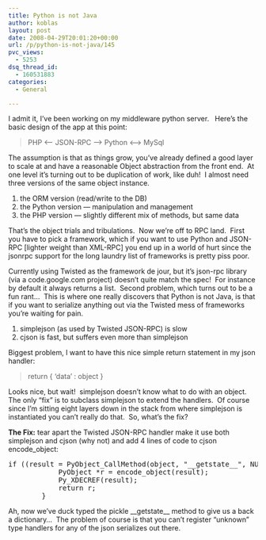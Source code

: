 ```yaml
---
title: Python is not Java
author: koblas
layout: post
date: 2008-04-29T20:01:20+00:00
url: /p/python-is-not-java/145
pvc_views:
  - 5253
dsq_thread_id:
  - 160531883
categories:
  - General

---
```

I admit it, I&#8217;ve been working on my middleware python server.&nbsp;&nbsp; Here&#8217;s the basic design of the app at this point:

> PHP <&#8212; JSON-RPC &#8212;-> Python <&#8211;> MySql

The assumption is that as things grow, you&#8217;ve already defined a good layer to scale at and have a reasonable Object abstraction from the front end.&nbsp; At one level it&#8217;s turning out to be duplication of work, like duh!&nbsp; I almost need three versions of the same object instance.

  1. the ORM version (read/write to the DB) 
  2. the Python version &#8212; manipulation and management 
  3. the PHP version &#8212; slightly different mix of methods, but same data

That&#8217;s the object trials and tribulations.&nbsp; Now we&#8217;re off to RPC land.&nbsp; First you have to pick a framework, which if you want to use Python and JSON-RPC [lighter weight than XML-RPC] you end up in a world of hurt since the jsonrpc support for the long laundry list of frameworks is pretty piss poor.&nbsp; 

Currently using Twisted as the framework de jour, but it&#8217;s json-rpc library (via a code.google.com project) doesn&#8217;t quite match the spec!&nbsp; For instance by default it always returns a list.&nbsp; Second problem, which turns out to be a fun rant&#8230;&nbsp; This is where one really discovers that Python is not Java, is that if you want to serialize anything out via the Twisted mess of frameworks you&#8217;re waiting for pain.

  1. simplejson (as used by Twisted JSON-RPC) is slow 
  2. cjson is fast, but suffers even more than simplejson

Biggest problem, I want to have this nice simple return statement in my json handler:

> return { &#8216;data&#8217; : object }

Looks nice, but wait!&nbsp; simplejson doesn&#8217;t know what to do with an object.&nbsp; The only &#8220;fix&#8221; is to subclass simplejson to extend the handlers.&nbsp; Of course since I&#8217;m sitting eight layers down in the stack from where simplejson is instantiated you can&#8217;t really do that.&nbsp; So, what&#8217;s the fix?

**The Fix:** tear apart the Twisted JSON-RPC handler make it use both simplejson and cjson (why not) and add 4 lines of code to cjson encode_object:

<pre>if ((result = PyObject_CallMethod(object, "__getstate__", NULL)) != NULL) {
            PyObject *r = encode_object(result);
            Py_XDECREF(result);
            return r;
        }
</pre>

Ah, now we&#8217;ve duck typed the pickle \_\_getstate\_\_ method to give us a back a dictionary&#8230;&nbsp; The problem of course is that you can&#8217;t register &#8220;unknown&#8221; type handlers for any of the json serializes out there.